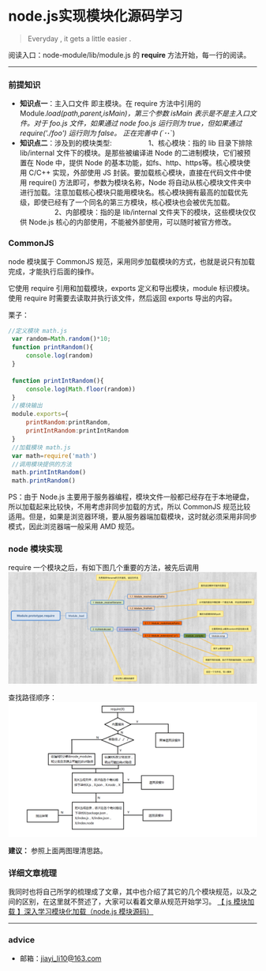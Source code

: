# node.js实现模块化源码学习
> Everyday , it gets a little easier .

阅读入口：node-module/lib/module.js 的 **require**  方法开始，每一行的阅读。

--------

### 前提知识
-  **知识点一**：主入口文件 即主模块。在 require 方法中引用的 Module._load(path,parent,isMain)，第三个参数 isMain 表示是不是主入口文件。对于 foo.js 文件，如果通过 node foo.js 运行则为 true，但如果通过 require('./foo') 运行则为 false。
正在完善中 (´･_･`)
-  **知识点二**：涉及到的模块类型:
　　　　　1、核心模块：指的 lib 目录下排除 lib/internal 文件下的模块。是那些被编译进 Node 的二进制模块，它们被预置在 Node 中，提供 Node 的基本功能，如fs、http、https等。核心模块使用 C/C++ 实现，外部使用 JS 封装。要加载核心模块，直接在代码文件中使用 require() 方法即可，参数为模块名称，Node 将自动从核心模块文件夹中进行加载。注意加载核心模块只能用模块名。核心模块拥有最高的加载优先级，即使已经有了一个同名的第三方模块，核心模块也会被优先加载。
　　　　　2、内部模块：指的是 lib/internal 文件夹下的模块，这些模块仅仅供 Node.js 核心的内部使用，不能被外部使用，可以随时被官方修改。


### CommonJS

node 模块属于 CommonJS 规范，采用同步加载模块的方式，也就是说只有加载完成，才能执行后面的操作。

它使用 require 引用和加载模块，exports 定义和导出模块，module 标识模块。使用 require 时需要去读取并执行该文件，然后返回 exports 导出的内容。


栗子：
``` javascript
//定义模块 math.js
 var random=Math.random()*10;
 function printRandom(){
     console.log(random)
 }

 function printIntRandom(){
     console.log(Math.floor(random))
 }
 //模块输出
 module.exports={
     printRandom:printRandom,
     printIntRandom:printIntRandom
 }
 //加载模块 math.js
 var math=require('math')
 //调用模块提供的方法
 math.printIntRandom()
 math.printRandom()
```

PS：由于 Node.js 主要用于服务器编程，模块文件一般都已经存在于本地硬盘，所以加载起来比较快，不用考虑非同步加载的方式，所以 CommonJS 规范比较适用。但是，如果是浏览器环境，要从服务器端加载模块，这时就必须采用非同步模式，因此浏览器端一般采用 AMD 规范。 


### node 模块实现

require 一个模块之后，有如下图几个重要的方法，被先后调用
![函数调用](image/Module.prototype.require.png)

查找路径顺序：
![查找路径顺序](image/903320-20170420141719274-1325161899.png)


**建议：** 参照上面两图理清思路。
 
###  详细文章梳理
我同时也将自己所学的梳理成了文章，其中也介绍了其它的几个模块规范，以及之间的区别，在这里就不赘述了，大家可以看着文章从规范开始学习。
[【 js 模块加载 】深入学习模块化加载（node.js 模块源码）](http://www.cnblogs.com/lijiayi/p/js_node_module.html) 


--------


###  advice
- 邮箱：<jiayi_li10@163.com>
